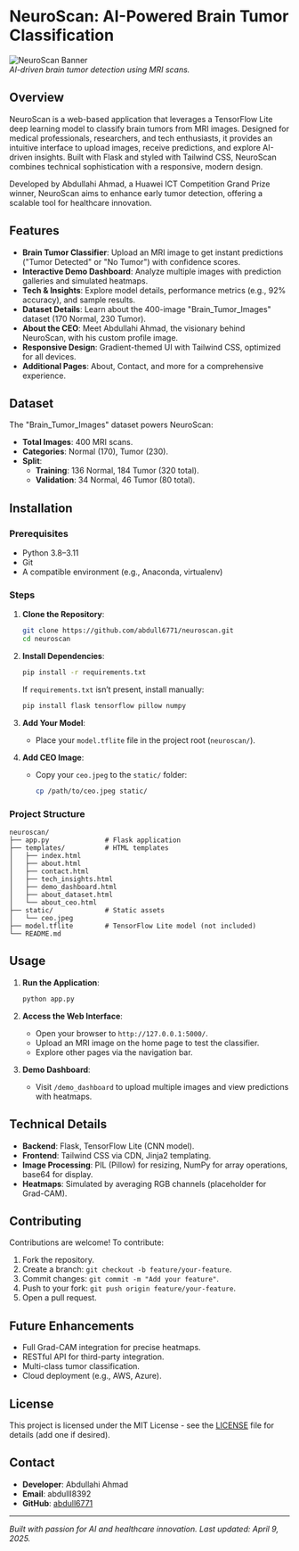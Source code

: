 # NeuroScan: AI-Powered Brain Tumor Classification

![NeuroScan Banner](https://via.placeholder.com/800x200.png?text=NeuroScan+-+Brain+Tumor+Classification)  
*AI-driven brain tumor detection using MRI scans.*

## Overview

NeuroScan is a web-based application that leverages a TensorFlow Lite deep learning model to classify brain tumors from MRI images. Designed for medical professionals, researchers, and tech enthusiasts, it provides an intuitive interface to upload images, receive predictions, and explore AI-driven insights. Built with Flask and styled with Tailwind CSS, NeuroScan combines technical sophistication with a responsive, modern design.

Developed by Abdullahi Ahmad, a Huawei ICT Competition Grand Prize winner, NeuroScan aims to enhance early tumor detection, offering a scalable tool for healthcare innovation.

## Features

- **Brain Tumor Classifier**: Upload an MRI image to get instant predictions ("Tumor Detected" or "No Tumor") with confidence scores.
- **Interactive Demo Dashboard**: Analyze multiple images with prediction galleries and simulated heatmaps.
- **Tech & Insights**: Explore model details, performance metrics (e.g., 92% accuracy), and sample results.
- **Dataset Details**: Learn about the 400-image "Brain_Tumor_Images" dataset (170 Normal, 230 Tumor).
- **About the CEO**: Meet Abdullahi Ahmad, the visionary behind NeuroScan, with his custom profile image.
- **Responsive Design**: Gradient-themed UI with Tailwind CSS, optimized for all devices.
- **Additional Pages**: About, Contact, and more for a comprehensive experience.

## Dataset

The "Brain_Tumor_Images" dataset powers NeuroScan:
- **Total Images**: 400 MRI scans.
- **Categories**: Normal (170), Tumor (230).
- **Split**:
  - **Training**: 136 Normal, 184 Tumor (320 total).
  - **Validation**: 34 Normal, 46 Tumor (80 total).

## Installation

### Prerequisites
- Python 3.8–3.11
- Git
- A compatible environment (e.g., Anaconda, virtualenv)

### Steps
1. **Clone the Repository**:
   ```bash
   git clone https://github.com/abdull6771/neuroscan.git
   cd neuroscan
   ```

2. **Install Dependencies**:
   ```bash
   pip install -r requirements.txt
   ```
   If `requirements.txt` isn’t present, install manually:
   ```bash
   pip install flask tensorflow pillow numpy
   ```

3. **Add Your Model**:
   - Place your `model.tflite` file in the project root (`neuroscan/`).

4. **Add CEO Image**:
   - Copy your `ceo.jpeg` to the `static/` folder:
     ```bash
     cp /path/to/ceo.jpeg static/
     ```

### Project Structure
```
neuroscan/
├── app.py              # Flask application
├── templates/          # HTML templates
│   ├── index.html
│   ├── about.html
│   ├── contact.html
│   ├── tech_insights.html
│   ├── demo_dashboard.html
│   ├── about_dataset.html
│   └── about_ceo.html
├── static/             # Static assets
│   └── ceo.jpeg
├── model.tflite        # TensorFlow Lite model (not included)
└── README.md
```

## Usage

1. **Run the Application**:
   ```bash
   python app.py
   ```

2. **Access the Web Interface**:
   - Open your browser to `http://127.0.0.1:5000/`.
   - Upload an MRI image on the home page to test the classifier.
   - Explore other pages via the navigation bar.

3. **Demo Dashboard**:
   - Visit `/demo_dashboard` to upload multiple images and view predictions with heatmaps.

## Technical Details

- **Backend**: Flask, TensorFlow Lite (CNN model).
- **Frontend**: Tailwind CSS via CDN, Jinja2 templating.
- **Image Processing**: PIL (Pillow) for resizing, NumPy for array operations, base64 for display.
- **Heatmaps**: Simulated by averaging RGB channels (placeholder for Grad-CAM).

## Contributing

Contributions are welcome! To contribute:
1. Fork the repository.
2. Create a branch: `git checkout -b feature/your-feature`.
3. Commit changes: `git commit -m "Add your feature"`.
4. Push to your fork: `git push origin feature/your-feature`.
5. Open a pull request.

## Future Enhancements

- Full Grad-CAM integration for precise heatmaps.
- RESTful API for third-party integration.
- Multi-class tumor classification.
- Cloud deployment (e.g., AWS, Azure).

## License

This project is licensed under the MIT License - see the [LICENSE](LICENSE) file for details (add one if desired).

## Contact

- **Developer**: Abdullahi Ahmad
- **Email**: abdulll8392
- **GitHub**: [abdull6771](https://github.com/abdull6771)

---

*Built with passion for AI and healthcare innovation. Last updated: April 9, 2025.*
